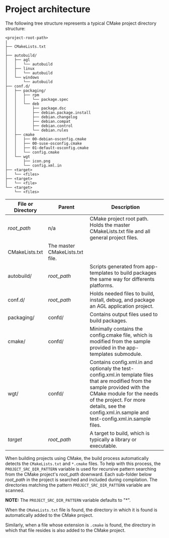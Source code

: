 # Project architecture

The following tree structure represents a typical CMake project
directory structure:

```tree
<project-root-path>
|
├── CMakeLists.txt
│
├── autobuild/
│   ├── agl
│   │   └── autobuild
│   ├── linux
│   │   └── autobuild
│   └── windows
│       └── autobuild
├── conf.d/
│   ├── packaging/
│   │   ├── rpm
│   │   │   └── package.spec
│   │   └── deb
│   │       ├── package.dsc
│   │       ├── debian.package.install
│   │       ├── debian.changelog
│   │       ├── debian.compat
│   │       ├── debian.control
│   │       └── debian.rules
│   ├── cmake
│   │   ├── 00-debian-osconfig.cmake
│   │   ├── 00-suse-osconfig.cmake
│   │   ├── 01-default-osconfig.cmake
│   │   └── config.cmake
│   └── wgt
│       ├── icon.png
│       └── config.xml.in
├── <target>
│   └── <files>
├── <target>
│   └── <file>
└── <target>
    └── <files>
```

| File or Directory | Parent | Description |
|----|----|----|
| *root_path* | n/a | CMake project root path. Holds the master CMakeLists.txt file and all general project files.
| CMakeLists.txt | The master CMakeLists.txt file.
| autobuild/ | *root_path* | Scripts generated from app-templates to build packages the same way for differents platforms.
| conf.d/ | *root_path* | Holds needed files to build, install, debug, and package an AGL application project.
| packaging/ | confd/ | Contains output files used to build packages.
| cmake/ | confd/ | Minimally contains the config.cmake file, which is modified from the sample provided in the app-templates submodule.
| wgt/ | confd/ | Contains config.xml.in and optionaly the test-config.xml.in template files that are modified from the sample provided with the CMake module for the needs of the project.  For more details, see the config.xml.in.sample and test-config.xml.in.sample files.
| *target* | *root_path* | A target to build, which is typically a library or executable.

When building projects using CMake, the build process automatically detects
the `CMakeLists.txt` and `*.cmake` files.
To help with this process, the `PROJECT_SRC_DIR_PATTERN` variable
is used for recursive pattern searching from the CMake project's
*root_path* downward.
Each sub-folder below *root_path* in the project is searched and included
during compilation.
The directories matching the pattern `PROJECT_SRC_DIR_PATTERN` variable
are scanned.

**NOTE:** The `PROJECT_SRC_DIR_PATTERN` variable defaults to "*".

When the `CMakeLists.txt` file is found, the directory in which it is found
is automatically added to the CMake project.

Similarly, when a file whose extension is `.cmake` is found, the directory in
which that file resides is also added to the CMake project.



